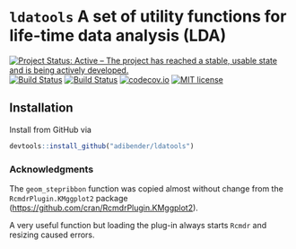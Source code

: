 # **`ldatools`** A set of utility functions for life-time data analysis (LDA)
[![Project Status: Active – The project has reached a stable, usable state and is being actively developed.](http://www.repostatus.org/badges/latest/active.svg)](http://www.repostatus.org/#active)
[![Build Status](https://travis-ci.org/adibender/ldatools.svg?branch=master)](https://travis-ci.org/adibender/ldatools)
[![Build Status](https://ci.appveyor.com/api/projects/status/github/adibender/ldatools?branch=master&svg=true)](https://ci.appveyor.com/project/adibender/ldatools/branch/master)
[![codecov.io](https://codecov.io/github/adibender/ldatools/coverage.svg?branch=master)](https://codecov.io/github/adibender/ldatools/branch/master)
[![MIT license](http://img.shields.io/badge/license-MIT-brightgreen.svg)](http://opensource.org/licenses/MIT)



## Installation

Install from GitHub via

```r
devtools::install_github("adibender/ldatools")
```



### Acknowledgments
The `geom_stepribbon` function was copied almost without change from
the `RcmdrPlugin.KMggplot2` package (https://github.com/cran/RcmdrPlugin.KMggplot2).

A very useful function but loading the plug-in always starts `Rcmdr` and
resizing caused errors.
